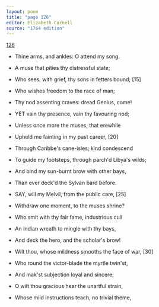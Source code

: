 ```yaml
---
layout: poem
title: "page 126"
editor: Elizabeth Cornell
source: "1764 edition"
---
```



[126]()

- Thine arms, and ankles: O attend my song.
- A muse that pities thy distressful state;
- Who sees, with grief, thy sons in fetters bound; [15]
- Who wishes freedom to the race of man;
- Thy nod assenting craves: dread Genius, come!

- YET vain thy presence, vain thy favouring nod;
- Unless once more the muses, that erewhile
- Upheld me fainting in my past career, [20]
- Through Caribbe's cane-isles; kind condescend
- To guide my footsteps, through parch'd Libya's wilds;
- And bind my sun-burnt brow with other bays,
- Than ever deck'd the Sylvan bard before.

- SAY, will my Melvil, from the public care, [25]
- Withdraw one moment, to the muses shrine?
- Who smit with thy fair fame, industrious cull
- An Indian wreath to mingle with thy bays,
- And deck the hero, and the scholar's brow!
- Wilt thou, whose mildness smooths the face of war, [30]
- Who round the victor-blade the myrtle twin'st,
- And mak'st subjection loyal and sincere;
- O wilt thou gracious hear the unartful strain,
- Whose mild instructions teach, no trivial theme,

